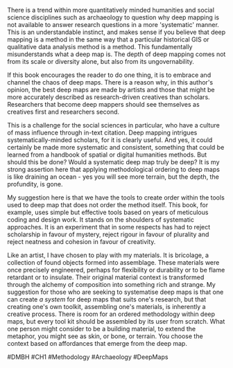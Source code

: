 There is a trend within more quantitatively minded humanities and social science disciplines such as archaeology to question why deep mapping is not available to answer research questions in a more 'systematic' manner. This is an understandable instinct, and makes sense if you believe that deep mapping is a method in the same way that a particular historical GIS or qualitative data analysis method is a method. This fundamentally misunderstands what a deep map is. The depth of deep mapping comes not from its scale or diversity alone, but also from its ungovernability. 

If this book encourages the reader to do one thing, it is to embrace and channel the chaos of deep maps. There is a reason why, in this author's opinion, the best deep maps are made by artists and those that might be more accurately described as research-driven creatives than scholars. Researchers that become deep mappers should see themselves as creatives first and researchers second. 

This is a challenge for the social sciences in particular, who have a culture of mass influence through in-text citation. Deep mapping intrigues systematically-minded scholars, for it is clearly useful. And yes, it could certainly be made more systematic and consistent, something that could be learned from a handbook of spatial or digital humanities methods. But should this be done? Would a systematic deep map truly be deep? It is my strong assertion here that applying methodological ordering to deep maps is like draining an ocean - yes you will see more terrain, but the depth, the profundity, is gone. 

My suggestion here is that we have the tools to create order within the tools used to deep map that does not order the method itself. This book, for example, uses simple but effective tools based on years of meticulous coding and design work. It stands on the shoulders of systematic approaches. It is an experiment that in some respects has had to reject scholarship in favour of mystery, reject rigour in favour of plurality and reject neatness and cohesion in favour of creativity. 

Like an artist, I have chosen to play with my materials. It is bricolage, a collection of found objects formed into assemblage. These materials were once precisely engineered, perhaps for flexibility or durability or to be flame retardant or to insulate. Their original material context is transformed through the alchemy of composition into something rich and strange. My suggestion for those who are seeking to systematise deep maps is that one can create *a system* for deep maps that suits one's research, but that creating one's own toolkit, assembling one's materials, is inherently a creative process. There is room for an ordered methodology within deep maps, but every tool kit should be assembled by its user from scratch. What one person might consider to be a building material, to extend the metaphor, you might see as skin, or bone, or terrain. You choose the context based on affordances that emerge from the deep map.

#DMBH #CH1 #Methodology #Archaeology #DeepMaps